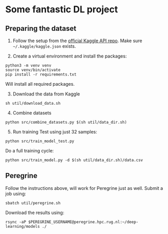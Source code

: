 # Some fantastic DL project
## Preparing the dataset
1. Follow the setup from the [official Kaggle API repo](https://github.com/Kaggle/kaggle-api#api-credentials). Make sure `~/.kaggle/kaggle.json` exists.

2. Create a virtual environment and install the packages:
```shell
python3 -m venv venv
source venv/bin/activate
pip install -r requirements.txt
```

Will install all required packages.

3. Download the data from Kaggle
```shell
sh util/download_data.sh
```

4. Combine datasets
```shell
python src/combine_datasets.py $(sh util/data_dir.sh)
```

5. Run training
Test using just 32 samples:
```shell
python src/train_model_test.py
```

Do a full training cycle:
```shell
python src/train_model.py -d $(sh util/data_dir.sh)/data.csv
```

## Peregrine
Follow the instructions above, will work for Peregrine just as well. Submit a job using:

```shell
sbatch util/peregrine.sh
```

Download the results using:
```shell
rsync -aP $PEREGRINE_USERNAME@peregrine.hpc.rug.nl:~/deep-learning/models ./
```